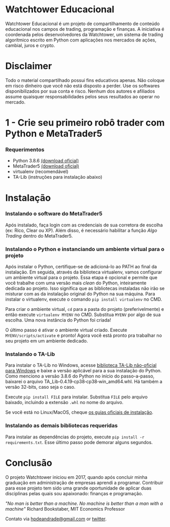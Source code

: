 # Watchtower Educacional
Watchtower Educacional é um projeto de compartilhamento de conteúdo educacional nos campos de trading, programação e finanças. A iniciativa é coordenada pelos desenvolvedores da Watchtower, um sistema de trading algorítmico escrito em Python com aplicações nos mercados de ações, cambial, juros e crypto.

# Disclaimer
Todo o material compartilhado possui fins educativos apenas. Não coloque em risco dinheiro que você não está disposto a perder. Use os softwares disponibilizados por sua conta e risco. Nenhum dos autores e afiliados assume quaisquer responsabilidades pelos seus resultados ao operar no mercado.

# 1 - Crie seu primeiro robô trader com Python e MetaTrader5
### Requerimentos
* Python 3.8.6 [(download oficial)](https://www.python.org/downloads/release/python-386/)
* MetaTrader5 [(download oficial)](https://www.metatrader5.com/en)
* virtualenv (recomendável)
* TA-Lib (instruções para instalação abaixo)

# Instalação
### Instalando o software do MetaTrader5
Após instalado, faça login com as credenciais de sua corretora de escolha (ex: Rico, Clear ou XP). Além disso, é necessário habilitar a função *Algo Trading* dentro do MetaTrader5.

### Instalando o Python e instanciando um ambiente virtual para o projeto
Após instalar o Python, certifique-se de adicioná-lo ao PATH ao final da instalação. Em seguida, através da biblioteca virtualenv, vamos configurar um ambiente virtual para o projeto. Essa etapa é opcional e permite que você trabalhe com uma versão mais *clean* do Python, inteiramente dedicada ao projeto. Isso significa que as bibliotecas instaladas não irão se misturar com as da instalação original do Python na sua máquina. Para instalar o virtualenv, execute o comando `pip install virtualenv` no CMD.

Para criar o ambiente virtual, `cd` para a pasta do projeto (preferivelmente) e então execute `virtualenv MYENV` no CMD. Substitua `MYENV` por algo de sua escolha. Uma nova instância do Python foi criada!

O último passo é ativar o ambiente virtual criado. Execute `MYENV/scripts/activate` e pronto! Agora você está pronto pra trabalhar no seu projeto em um ambiente dedicado.

### Instalando o TA-Lib
Para instalar o TA-Lib no Windows, acesse [biblioteca TA-Lib não-oficial para Windows](https://www.lfd.uci.edu/~gohlke/pythonlibs/) e baixe a versão aplicável para a sua instalação do Python. Como menciono a versão 3.8.6 do Python no início do passo-a-passo, baixarei o arquivo TA_Lib‑0.4.19‑cp38‑cp38‑win_amd64.whl. Há também a versão 32-bits, caso seja o caso.

Execute `pip install FILE` para instalar. Substitua `FILE` pelo arquivo baixado, incluindo a extensão `.whl` no nome do arquivo.

Se você está no Linux/MacOS, cheque [os guias oficiais de instalação](https://mrjbq7.github.io/ta-lib/install.html).

### Instalando as demais bibliotecas requeridas
Para instalar as dependências do projeto, execute `pip install -r requirements.txt`. Esse último passo pode demorar alguns segundos.

# Conclusão
O projeto Watchtower iniciou em 2017, quando após concluir minha graduação em administração de empresas aprendi a programar. Contribuir para esse projeto tem sido uma grande oportunidade de aplicar duas disciplinas pelas quais sou apaixonado: finanças e programação.

*"No man is better than a machine. No machine is better than a man with a machine"*
Richard Bookstaber, MIT Economics Professor

Contato via hpdeandrade@gmail.com or [twitter](https://twitter.com/hpdeandrade).